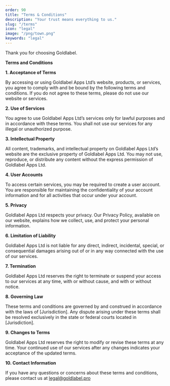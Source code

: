 ```yaml
---
order: 90
title: "Terms & Conditions"
description: "Your trust means everything to us."
slug: "/terms"
icon: "legal"
image: "/png/town.png"
keywords: "legal"
---
```

Thank you for choosing Goldlabel.

**Terms and Conditions**

**1. Acceptance of Terms**

By accessing or using Goldlabel Apps Ltd’s website, products, or services, you agree to comply with and be bound by the following terms and conditions. If you do not agree to these terms, please do not use our website or services.

**2. Use of Services**

You agree to use Goldlabel Apps Ltd’s services only for lawful purposes and in accordance with these terms. You shall not use our services for any illegal or unauthorized purpose.

**3. Intellectual Property**

All content, trademarks, and intellectual property on Goldlabel Apps Ltd’s website are the exclusive property of Goldlabel Apps Ltd. You may not use, reproduce, or distribute any content without the express permission of Goldlabel Apps Ltd.

**4. User Accounts**

To access certain services, you may be required to create a user account. You are responsible for maintaining the confidentiality of your account information and for all activities that occur under your account.

**5. Privacy**

Goldlabel Apps Ltd respects your privacy. Our Privacy Policy, available on our website, explains how we collect, use, and protect your personal information.

**6. Limitation of Liability**

Goldlabel Apps Ltd is not liable for any direct, indirect, incidental, special, or consequential damages arising out of or in any way connected with the use of our services.

**7. Termination**

Goldlabel Apps Ltd reserves the right to terminate or suspend your access to our services at any time, with or without cause, and with or without notice.

**8. Governing Law**

These terms and conditions are governed by and construed in accordance with the laws of [Jurisdiction]. Any dispute arising under these terms shall be resolved exclusively in the state or federal courts located in [Jurisdiction].

**9. Changes to Terms**

Goldlabel Apps Ltd reserves the right to modify or revise these terms at any time. Your continued use of our services after any changes indicates your acceptance of the updated terms.

**10. Contact Information**

If you have any questions or concerns about these terms and conditions, please contact us at legal@goldlabel.pro